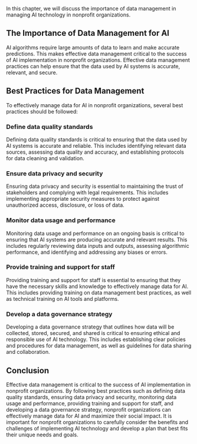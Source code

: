 

In this chapter, we will discuss the importance of data management in managing AI technology in nonprofit organizations.

The Importance of Data Management for AI
----------------------------------------

AI algorithms require large amounts of data to learn and make accurate predictions. This makes effective data management critical to the success of AI implementation in nonprofit organizations. Effective data management practices can help ensure that the data used by AI systems is accurate, relevant, and secure.

Best Practices for Data Management
----------------------------------

To effectively manage data for AI in nonprofit organizations, several best practices should be followed:

### Define data quality standards

Defining data quality standards is critical to ensuring that the data used by AI systems is accurate and reliable. This includes identifying relevant data sources, assessing data quality and accuracy, and establishing protocols for data cleaning and validation.

### Ensure data privacy and security

Ensuring data privacy and security is essential to maintaining the trust of stakeholders and complying with legal requirements. This includes implementing appropriate security measures to protect against unauthorized access, disclosure, or loss of data.

### Monitor data usage and performance

Monitoring data usage and performance on an ongoing basis is critical to ensuring that AI systems are producing accurate and relevant results. This includes regularly reviewing data inputs and outputs, assessing algorithmic performance, and identifying and addressing any biases or errors.

### Provide training and support for staff

Providing training and support for staff is essential to ensuring that they have the necessary skills and knowledge to effectively manage data for AI. This includes providing training on data management best practices, as well as technical training on AI tools and platforms.

### Develop a data governance strategy

Developing a data governance strategy that outlines how data will be collected, stored, secured, and shared is critical to ensuring ethical and responsible use of AI technology. This includes establishing clear policies and procedures for data management, as well as guidelines for data sharing and collaboration.

Conclusion
----------

Effective data management is critical to the success of AI implementation in nonprofit organizations. By following best practices such as defining data quality standards, ensuring data privacy and security, monitoring data usage and performance, providing training and support for staff, and developing a data governance strategy, nonprofit organizations can effectively manage data for AI and maximize their social impact. It is important for nonprofit organizations to carefully consider the benefits and challenges of implementing AI technology and develop a plan that best fits their unique needs and goals.
